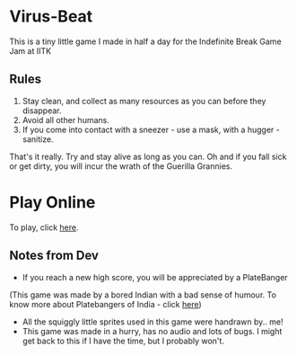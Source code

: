 # Virus-Beat
This is a tiny little game I made in half a day for the Indefinite Break Game Jam at IITK

## Rules
1. Stay clean, and collect as many resources as you can before they disappear.
2. Avoid all other humans.
3. If you come into contact with a sneezer - use a mask, with a hugger - sanitize.

That's it really. Try and stay alive as long as you can.
Oh and if you fall sick or get dirty, you will incur the wrath of the Guerilla Grannies.

# Play Online

To play, click [here](https://nidhisalian.github.io/Virus-Beat/).

## Notes from Dev
- If you reach a new high score, you will be appreciated by a PlateBanger

(This game was made by a bored Indian with a bad sense of humour.  To know more about Platebangers of India - click [here]())
- All the squiggly little sprites used in this game were handrawn by.. me!
- This game was made in a hurry, has no audio and lots of bugs. I might get back to this if I have the time, but I probably won't.


